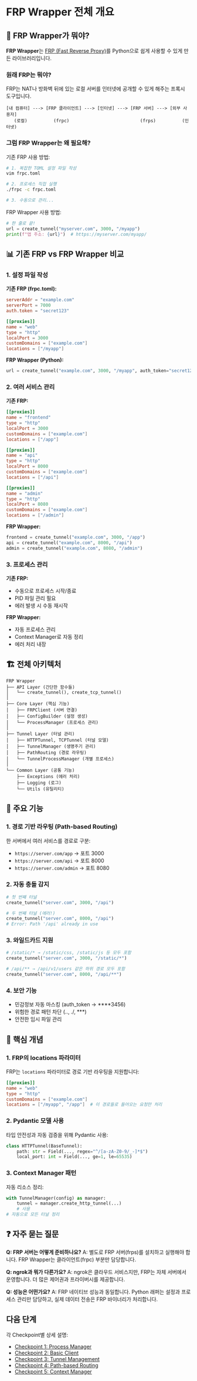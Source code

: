 # FRP Wrapper 전체 개요

## 🎯 FRP Wrapper가 뭐야?

**FRP Wrapper**는 [FRP (Fast Reverse Proxy)](https://github.com/fatedier/frp)를 Python으로 쉽게 사용할 수 있게 만든 라이브러리입니다.

### 원래 FRP는 뭐야?

FRP는 NAT나 방화벽 뒤에 있는 로컬 서버를 인터넷에 공개할 수 있게 해주는 프록시 도구입니다.

```
[내 컴퓨터] ---> [FRP 클라이언트] ---> [인터넷] ---> [FRP 서버] ---> [외부 사용자]
   (로컬)          (frpc)                           (frps)          (인터넷)
```

### 그럼 FRP Wrapper는 왜 필요해?

기존 FRP 사용 방법:
```bash
# 1. 복잡한 TOML 설정 파일 작성
vim frpc.toml

# 2. 프로세스 직접 실행
./frpc -c frpc.toml

# 3. 수동으로 관리...
```

FRP Wrapper 사용 방법:
```python
# 한 줄로 끝!
url = create_tunnel("myserver.com", 3000, "/myapp")
print(f"앱 주소: {url}")  # https://myserver.com/myapp/
```

## 📊 기존 FRP vs FRP Wrapper 비교

### 1. 설정 파일 작성

**기존 FRP (frpc.toml):**
```toml
serverAddr = "example.com"
serverPort = 7000
auth.token = "secret123"

[[proxies]]
name = "web"
type = "http"
localPort = 3000
customDomains = ["example.com"]
locations = ["/myapp"]
```

**FRP Wrapper (Python):**
```python
url = create_tunnel("example.com", 3000, "/myapp", auth_token="secret123")
```

### 2. 여러 서비스 관리

**기존 FRP:**
```toml
[[proxies]]
name = "frontend"
type = "http"
localPort = 3000
customDomains = ["example.com"]
locations = ["/app"]

[[proxies]]
name = "api"
type = "http"
localPort = 8000
customDomains = ["example.com"]
locations = ["/api"]

[[proxies]]
name = "admin"
type = "http"
localPort = 8080
customDomains = ["example.com"]
locations = ["/admin"]
```

**FRP Wrapper:**
```python
frontend = create_tunnel("example.com", 3000, "/app")
api = create_tunnel("example.com", 8000, "/api")
admin = create_tunnel("example.com", 8080, "/admin")
```

### 3. 프로세스 관리

**기존 FRP:**
- 수동으로 프로세스 시작/종료
- PID 파일 관리 필요
- 에러 발생 시 수동 재시작

**FRP Wrapper:**
- 자동 프로세스 관리
- Context Manager로 자동 정리
- 에러 처리 내장

## 🏗️ 전체 아키텍처

```
FRP Wrapper
├── API Layer (간단한 함수들)
│   └── create_tunnel(), create_tcp_tunnel()
│
├── Core Layer (핵심 기능)
│   ├── FRPClient (서버 연결)
│   ├── ConfigBuilder (설정 생성)
│   └── ProcessManager (프로세스 관리)
│
├── Tunnel Layer (터널 관리)
│   ├── HTTPTunnel, TCPTunnel (터널 모델)
│   ├── TunnelManager (생명주기 관리)
│   ├── PathRouting (경로 라우팅)
│   └── TunnelProcessManager (개별 프로세스)
│
└── Common Layer (공통 기능)
    ├── Exceptions (에러 처리)
    ├── Logging (로그)
    └── Utils (유틸리티)
```

## 🚀 주요 기능

### 1. 경로 기반 라우팅 (Path-based Routing)
한 서버에서 여러 서비스를 경로로 구분:
- `https://server.com/app` → 포트 3000
- `https://server.com/api` → 포트 8000
- `https://server.com/admin` → 포트 8080

### 2. 자동 충돌 감지
```python
# 첫 번째 터널
create_tunnel("server.com", 3000, "/api")

# 두 번째 터널 (에러!)
create_tunnel("server.com", 8000, "/api")
# Error: Path '/api' already in use
```

### 3. 와일드카드 지원
```python
# /static/* → /static/css, /static/js 등 모두 포함
create_tunnel("server.com", 3000, "/static/*")

# /api/** → /api/v1/users 같은 하위 경로 모두 포함
create_tunnel("server.com", 8000, "/api/**")
```

### 4. 보안 기능
- 민감정보 자동 마스킹 (auth_token → ****3456)
- 위험한 경로 패턴 차단 (.., ./, ***)
- 안전한 임시 파일 관리

## 🔑 핵심 개념

### 1. FRP의 locations 파라미터
FRP는 `locations` 파라미터로 경로 기반 라우팅을 지원합니다:
```toml
[[proxies]]
name = "web"
type = "http"
customDomains = ["example.com"]
locations = ["/myapp", "/app"]  # 이 경로들로 들어오는 요청만 처리
```

### 2. Pydantic 모델 사용
타입 안전성과 자동 검증을 위해 Pydantic 사용:
```python
class HTTPTunnel(BaseTunnel):
    path: str = Field(..., regex="^/[a-zA-Z0-9/_-]*$")
    local_port: int = Field(..., ge=1, le=65535)
```

### 3. Context Manager 패턴
자동 리소스 정리:
```python
with TunnelManager(config) as manager:
    tunnel = manager.create_http_tunnel(...)
    # 사용
# 자동으로 모든 터널 정리
```

## ❓ 자주 묻는 질문

**Q: FRP 서버는 어떻게 준비하나요?**
A: 별도로 FRP 서버(frps)를 설치하고 실행해야 합니다. FRP Wrapper는 클라이언트(frpc) 부분만 담당합니다.

**Q: ngrok과 뭐가 다른가요?**
A: ngrok은 클라우드 서비스지만, FRP는 자체 서버에서 운영합니다. 더 많은 제어권과 프라이버시를 제공합니다.

**Q: 성능은 어떤가요?**
A: FRP 네이티브 성능과 동일합니다. Python 래퍼는 설정과 프로세스 관리만 담당하고, 실제 데이터 전송은 FRP 바이너리가 처리합니다.

## 다음 단계

각 Checkpoint별 상세 설명:
- [Checkpoint 1: Process Manager](checkpoint-01-process-manager.md)
- [Checkpoint 2: Basic Client](checkpoint-02-basic-client.md)
- [Checkpoint 3: Tunnel Management](checkpoint-03-tunnel-management.md)
- [Checkpoint 4: Path-based Routing](checkpoint-04-path-routing.md)
- [Checkpoint 5: Context Manager](checkpoint-05-context-manager.md)
